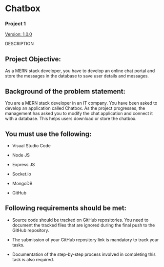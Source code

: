 # Chatbox
### Project 1 
[Version: 1.0.0](https://github.com/Hassan-AlAmer/Project-chatting-with-socket.io)

DESCRIPTION

## Project Objective:

As a MERN stack developer, you have to develop an online chat portal and store the messages in the database to save user details and messages.

## Background of the problem statement:

You are a MERN stack developer in an IT company. You have been asked to develop an application called Chatbox. As the project progresses, the management has asked you to modify the chat application and connect it with a database. This helps users download or store the chatbox.

## You must use the following:

- Visual Studio Code

- Node JS

- Express JS

- Socket.io

- MongoDB

- GitHub

## Following requirements should be met:

- Source code should be tracked on GitHub repositories. You need to document the tracked files that are ignored during the final push to the GitHub repository.

- The submission of your GitHub repository link is mandatory to track your tasks.

- Documentation of the step-by-step process involved in completing this task is also required.